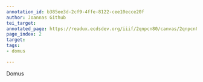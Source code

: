```yaml
---
annotation_id: b385ee3d-2cf9-4ffe-8122-cee10ecce20f
author: Joannas Github
tei_target: 
annotated_page: https://readux.ecdsdev.org/iiif/2qnpcn80/canvas/2qnpcn80_00000003.jpg
page_index: 2
target: 
tags:
- domus

---
```

<p>Domus</p>